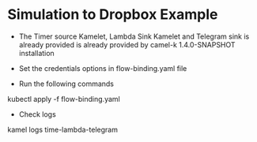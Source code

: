 # Simulation to Dropbox Example

- The Timer source Kamelet, Lambda Sink Kamelet and Telegram sink is already provided is already provided by camel-k 1.4.0-SNAPSHOT installation

- Set the credentials options in flow-binding.yaml file

- Run the following commands

kubectl apply -f flow-binding.yaml

- Check logs

kamel logs time-lambda-telegram
